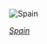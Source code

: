 
![Spain](https://www.gstatic.com/prettyearth/assets/full/5766.jpg)

*[Spain](https://www.google.com/maps/@37.444374,-6.260724,18z/data=!3m1!1e3)*
